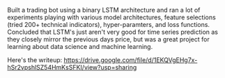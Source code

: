 Built a trading bot using a binary LSTM architecture and ran a lot of experiments playing with various model architectures, feature selections (tried 200+ technical indicators), hyper-paramters, and loss functions. Concluded that LSTM's just aren't very good for time series prediction as they closely mirror the previous days price, but was a great project for learning about data science and machine learning. 

Here's the writeup: https://drive.google.com/file/d/1EKQVgEHg7x-hSr2vpshlSZ54HmKsSFKI/view?usp=sharing
